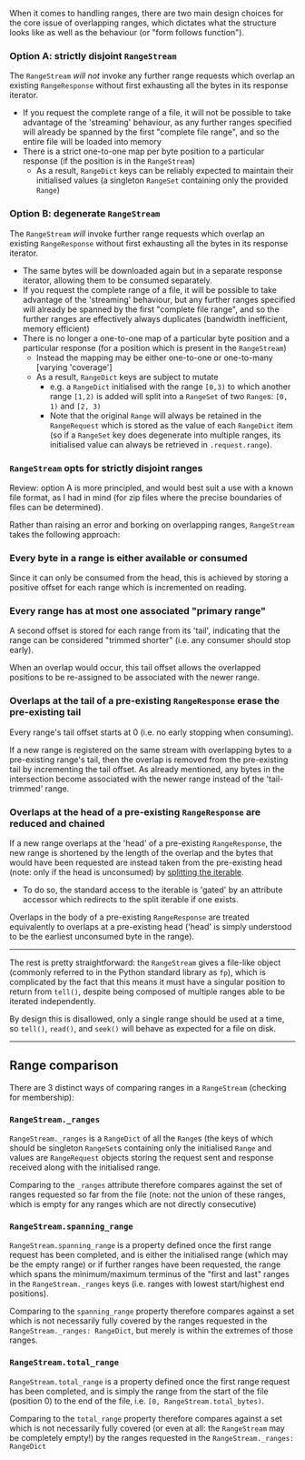 When it comes to handling ranges, there are two main design choices for the core issue of
overlapping ranges, which dictates what the structure looks like as well as the behaviour
(or "form follows function").

### Option A: strictly disjoint `RangeStream`

The `RangeStream` _will not_ invoke any further range requests which overlap
an existing `RangeResponse` without first exhausting all the bytes in its response iterator.

- If you request the complete range of a file, it will not be possible to take advantage of
  the 'streaming' behaviour, as any further ranges specified will already be spanned by the
  first "complete file range", and so the entire file will be loaded into memory
- There is a strict one-to-one map per byte position to a particular response (if the position
  is in the `RangeStream`)
  - As a result, `RangeDict` keys can be reliably expected to maintain their initialised values
    (a singleton `RangeSet` containing only the provided `Range`)

### Option B: degenerate `RangeStream`

The `RangeStream` _will_ invoke further range requests which overlap an existing `RangeResponse`
without first exhausting all the bytes in its response iterator.

- The same bytes will be downloaded again but in a separate response iterator, allowing them
  to be consumed separately.
- If you request the complete range of a file, it will be possible to take advantage of
  the 'streaming' behaviour, but any further ranges specified will already be spanned by the
  first "complete file range", and so the further ranges are effectively always duplicates
  (bandwidth inefficient, memory efficient)
- There is no longer a one-to-one map of a particular byte position and a particular response
  (for a position which is present in the `RangeStream`)
  - Instead the mapping may be either one-to-one or one-to-many [varying 'coverage']
  - As a result, `RangeDict` keys are subject to mutate
    - e.g. a `RangeDict` initialised with the range `[0,3)` to which another range
      `[1,2)` is added will split into a `RangeSet` of two `Range`s: `[0, 1)` and `[2, 3)`
    - Note that the original `Range` will always be retained in the `RangeRequest` which is
      stored as the value of each `RangeDict` item (so if a `RangeSet` key does degenerate
      into multiple ranges, its initialised value can always be retrieved in `.request.range`).

### `RangeStream` opts for strictly disjoint ranges

Review: option A is more principled, and would best suit a use with a known file format,
as I had in mind (for zip files where the precise boundaries of files can be determined).

Rather than raising an error and borking on overlapping ranges, `RangeStream` takes the following
approach:

### Every byte in a range is either available or consumed

Since it can only be consumed from the head, this is achieved by storing a positive offset
for each range which is incremented on reading.

### Every range has at most one associated "primary range"

A second offset is stored for each range from its 'tail', indicating that the
range can be considered "trimmed shorter" (i.e. any consumer should stop early).

When an overlap would occur, this tail offset allows the overlapped positions to
be re-assigned to be associated with the newer range.

### Overlaps at the tail of a pre-existing `RangeResponse` erase the pre-existing tail

Every range's tail offset starts at 0 (i.e. no early stopping when consuming).

If a new range is registered on the same stream with overlapping bytes to a pre-existing
range's tail, then the overlap is removed from the pre-existing tail by incrementing
the tail offset. As already mentioned, any bytes in the intersection become associated
with the newer range instead of the 'tail-trimmed' range.

### Overlaps at the head of a pre-existing `RangeResponse` are reduced and chained

If a new range overlaps at the 'head' of a pre-existing `RangeResponse`, the new
range is shortened by the length of the overlap and the bytes that would have been
requested are instead taken from the pre-existing head (note: only if the head is 
unconsumed) by
[splitting the iterable](https://docs.python.org/3/library/itertools.html#itertools.islice).

- To do so, the standard access to the iterable is 'gated' by an attribute accessor
  which redirects to the split iterable if one exists.

Overlaps in the body of a pre-existing `RangeResponse` are treated equivalently to overlaps
at a pre-existing head ('head' is simply understood to be the earliest unconsumed byte in the
range).

---

The rest is pretty straightforward: the `RangeStream` gives a file-like object (commonly
referred to in the Python standard library as `fp`), which is complicated by the fact that
this means it must have a singular position to return from `tell()`, despite being composed
of multiple ranges able to be iterated independently.

By design this is disallowed, only a single range should be used at a time, so
`tell()`, `read()`, and `seek()` will behave as expected for a file on disk.

---

## Range comparison

There are 3 distinct ways of comparing ranges in a `RangeStream` (checking for membership):

### `RangeStream._ranges`

`RangeStream._ranges` is a `RangeDict` of all the `Range`s (the keys of which should be
singleton `RangeSet`s containing only the initialised `Range` and values are `RangeRequest`
objects storing the request sent and response received along with the initialised range.

Comparing to the `_ranges` attribute therefore compares against the set of ranges requested
so far from the file (note: not the union of these ranges, which is empty for any ranges
which are not directly consecutive)

### `RangeStream.spanning_range`

`RangeStream.spanning_range` is a property defined once the first range request has been
completed, and is either the initialised range (which may be the empty range) or if
further ranges have been requested, the range which spans the minimum/maximum terminus of
the "first and last" ranges in the `RangeStream._ranges` keys (i.e. ranges with lowest
start/highest end positions).

Comparing to the `spanning_range` property therefore compares against a set which is not
necessarily fully covered by the ranges requested in the `RangeStream._ranges: RangeDict`,
but merely is within the extremes of those ranges.

### `RangeStream.total_range`

`RangeStream.total_range` is a property defined once the first range request has been
completed, and is simply the range from the start of the file (position 0) to the
end of the file, i.e. `[0, RangeStream.total_bytes)`.

Comparing to the `total_range` property therefore compares against a set which is not
necessarily fully covered (or even at all: the `RangeStream` may be completely empty!)
by the ranges requested in the `RangeStream._ranges: RangeDict`
